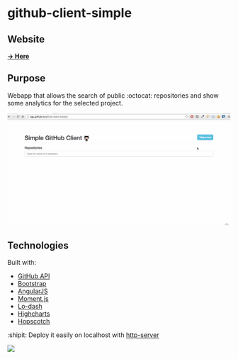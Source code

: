 github-client-simple
====================

Website
---
[<strong>&#8594; Here</strong>](http://pgu.github.io/github-client-simple/)

Purpose
---
Webapp that allows the search of public :octocat: repositories and show some analytics for the selected project.

![](github-simple.gif)

Technologies
---

Built with:

- [GitHub API](https://developer.github.com/v3/)
- [Bootstrap](http://getbootstrap.com/)
- [AngularJS](http://angularjs.org/)
- [Moment.js](http://momentjs.com/)
- [Lo-dash](http://lodash.com/)
- [Highcharts](http://www.highcharts.com/)
- [Hopscotch](http://linkedin.github.io/hopscotch/)

:shipit: Deploy it easily on localhost with [http-server](https://www.npmjs.org/package/http-server)

![](http://i.imgur.com/Cx4ua.gif)
